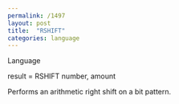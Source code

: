 ```yaml
---
permalink: /1497
layout: post
title:  "RSHIFT"
categories: language
---
```

Language

result = RSHIFT number, amount

Performs an arithmetic right shift on a bit pattern.



